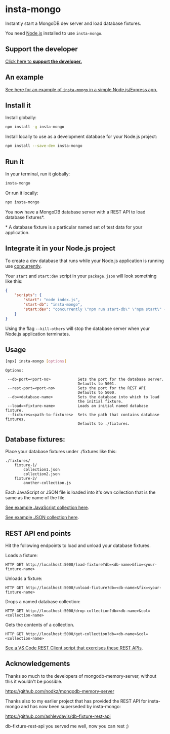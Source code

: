 # insta-mongo

Instantly start a MongoDB dev server and load database fixtures.

You need [Node.js](https://nodejs.org/) installed to use `insta-mongo`.

## Support the developer 

<a target="_blank" href="http://www.codecapers.com.au/#support-my-work">Click here to **support the developer.**</a>

## An example

[See here for an example of `insta-mongo` in a simple Node.js/Express app.](https://github.com/ashleydavis/insta-mongo-example)

## Install it

Install globally:

```bash
npm install -g insta-mongo
```

Install locally to use as a development database for your Node.js project:

```bash
npm install --save-dev insta-mongo
```

## Run it

In your terminal, run it globally:

```bash
insta-mongo
```

Or run it locally:

```bash
npx insta-mongo
```

You now have a MongoDB database server with a REST API to load database fixtures*.

\* A database fixture is a particular named set of test data for your application.

## Integrate it in your Node.js project

To create a dev database that runs while your Node.js application is running use [concurrently](https://www.npmjs.com/package/concurrently).

Your `start` and `start:dev` script in your `package.json` will look something like this:

```json
{
    "scripts": {
        "start": "node index.js",
        "start-db": "insta-mongo",
        "start:dev": "concurrently \"npm run start-db\" \"npm start\" --kill-others"
    }
}
```

Using the flag `--kill-others` will stop the database server when your Node.js application terminates.


## Usage

```bash
[npx] insta-mongo [options]
```

```
Options:

 --db-port=<port-no>            Sets the port for the database server.
                                Defaults to 5001.
 --rest-port=<port-no>          Sets the port for the REST API      
                                Defaults to 5000.
 --db=<database-name>           Sets the database into which to load 
                                the initial fixture.
 --load=<fixture-name>          Loads an initial named database fixture.
 --fixtures=<path-to-fixtures>  Sets the path that contains database fixtures.
                                Defaults to ./fixtures.
```

## Database fixtures:

Place your database fixtures under ./fixtures like this:

```
./fixtures/
    fixture-1/
        collection1.json
        collection2.json
    fixture-2/
        another-collection.js
```

Each JavaScript or JSON file is loaded into it's own collection that is the same as the name of the file.

[See example JavaScript collection here](https://github.com/ashleydavis/insta-mongo/blob/main/fixtures/example-js-fixture/person.js).

[See example JSON collection here](https://github.com/ashleydavis/insta-mongo/tree/main/fixtures/example-json-fixture).

## REST API end points

Hit the following endpoints to load and unload your database fixtures.

Loads a fixture:
  
```
HTTP GET http://localhost:5000/load-fixture?db=<db-name>&fix=<your-fixture-name>
```

Unloads a fixture:

```
HTTP GET http://localhost:5000/unload-fixture?db=<db-name>&fix=<your-fixture-name>
```

Drops a named database collection:

```
HTTP GET http://localhost:5000/drop-collection?db=<db-name>&col=<collection-name>
```

Gets the contents of a collection.

```
HTTP GET http://localhost:5000/get-collection?db=<db-name>&col=<collection-name>
```

[See a VS Code REST Client script that exercises these REST APIs](https://github.com/ashleydavis/insta-mongo/blob/main/test.http).

## Acknowledgements

Thanks so much to the developers of mongodb-memory-server, without this it wouldn't be possible.

https://github.com/nodkz/mongodb-memory-server

Thanks also to my earlier project that has provided the REST API for insta-mongo and has now been superseded by insta-mongo:

https://github.com/ashleydavis/db-fixture-rest-api

db-fixture-rest-api you served me well, now you can rest ;)
